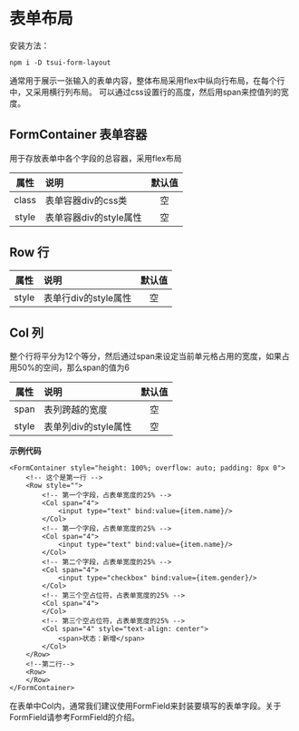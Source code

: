 # 表单布局

安装方法：
```shell
npm i -D tsui-form-layout
```

通常用于展示一张输入的表单内容，整体布局采用flex中纵向行布局，在每个行中，又采用横行列布局。
可以通过css设置行的高度，然后用span来控值列的宽度。

## FormContainer 表单容器

用于存放表单中各个字段的总容器，采用flex布局

|  属性   |说明| 默认值  |
|:-----:|:----|:----:|
 | class |表单容器div的css类|  空   |
 | style |表单容器div的style属性|  空   |

## Row 行


|  属性   | 说明             | 默认值  |
|:-----:|:---------------|:----:|
| style | 表单行div的style属性 |  空   |

## Col 列

整个行将平分为12个等分，然后通过span来设定当前单元格占用的宽度，如果占用50%的空间，那么span的值为6

|  属性   | 说明             | 默认值  |
|:-----:|:---------------|:----:|
| span  | 表列跨越的宽度        |  空   |
| style | 表单列div的style属性 |  空   |

**示例代码**
```sveltehtml
<FormContainer style="height: 100%; overflow: auto; padding: 8px 0">
    <!-- 这个是第一行 --> 
    <Row style="">
        <!-- 第一个字段，占表单宽度的25% -->
        <Col span="4">
            <input type="text" bind:value={item.name}/>
        </Col>
        <!-- 第一个字段，占表单宽度的25% -->
        <Col span="4">
            <input type="text" bind:value={item.name}/>
        </Col>
        <!-- 第二个字段，占表单宽度的25% -->
        <Col span="4">
            <input type="checkbox" bind:value={item.gender}/>
        </Col>
        <!-- 第三个空占位符，占表单宽度的25% -->
        <Col span="4">
        </Col>
        <!-- 第三个空占位符，占表单宽度的25% -->
        <Col span="4" style="text-align: center">
            <span>状态：新增</span>
        </Col>
    </Row>
    <!--第二行-->
    <Row>
    </Row>
</FormContainer>
```

在表单中Col内，通常我们建议使用FormField来封装要填写的表单字段。关于FormField请参考FormField的介绍。